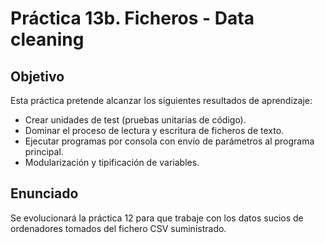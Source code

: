 # Práctica 13b. Ficheros - Data cleaning

## Objetivo
Esta práctica pretende alcanzar los siguientes resultados de aprendizaje:
- Crear unidades de test (pruebas unitarias de código).
- Dominar el proceso de lectura y escritura de ficheros de texto.
- Ejecutar programas por consola con envío de parámetros al programa principal.
- Modularización y tipificación de variables.

## Enunciado

Se evolucionará la práctica 12 para que trabaje con los datos sucios de ordenadores tomados del fichero CSV suministrado.

